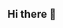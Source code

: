 ## Hi there 👋

<!--
![Ceci est un exemple d’image]([https://example.com/bild.jpg](https://cdn.discordapp.com/attachments/1308172969901559919/1308292893647310858/80.png?ex=673d6a34&is=673c18b4&hm=ed72b3c036b4d3b250173e1cb5ed6bf1c99d95ddb0d53db4a929eb30462a99f0&))
**rayane-belkreir/rayane-belkreir** is a ✨ _special_ ✨ repository because its `README.md` (this file) appears on your GitHub profile.

Here are some ideas to get you started:

- 🔭 I’m currently working on ...
- 🌱 I’m currently learning ...
- 👯 I’m looking to collaborate on ...
- 🤔 I’m looking for help with ...
- 💬 Ask me about ...
- 📫 How to reach me: ...
- 😄 Pronouns: ...
- ⚡ Fun fact: ...
-->
